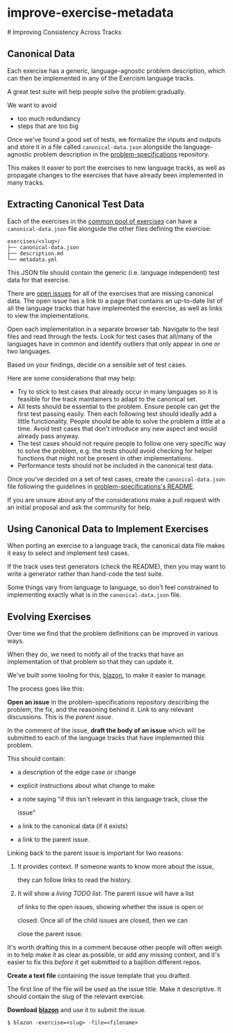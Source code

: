# improve-exercise-metadata

\# Improving Consistency Across Tracks

## Canonical Data

Each exercise has a generic, language-agnostic problem description, which can then be implemented in any of the Exercism language tracks.

A great test suite will help people solve the problem gradually.

We want to avoid

* too much redundancy
* steps that are too big

Once we've found a good set of tests, we formalize the inputs and outputs and store it in a file called `canonical-data.json` alongside the language-agnostic problem description in the [problem-specifications](https://github.com/exercism/problem-specifications/tree/master/exercises) repository.

This makes it easier to port the exercises to new language tracks, as well as propagate changes to the exercises that have already been implemented in many tracks.

## Extracting Canonical Test Data

Each of the exercises in the [common pool of exercises](https://github.com/exercism/problem-specifications/tree/master/exercises) can have a `canonical-data.json` file alongside the other files defining the exercise:

```text
exercises/<slug>/
├── canonical-data.json
├── description.md
└── metadata.yml
```

This JSON file should contain the generic \(i.e. language independent\) test data for that exercise.

There are [open issues](https://github.com/exercism/problem-specifications/issues?utf8=%E2%9C%93&q=is%3Aissue%20is%3Aopen%20label%3A%22cross-track%20consistency%22%20canonical-data.json) for all of the exercises that are missing canonical data. The open issue has a link to a page that contains an up-to-date list of all the language tracks that have implemented the exercise, as well as links to view the implementations.

Open each implementation in a separate browser tab. Navigate to the test files and read through the tests. Look for test cases that all/many of the languages have in common and identify outliers that only appear in one or two languages.

Based on your findings, decide on a sensible set of test cases.

Here are some considerations that may help:

* Try to stick to test cases that already occur in many languages so it is feasible for the track maintainers to adapt to the canonical set.
* All tests should be essential to the problem. Ensure people can get the first test passing easily. Then each following test should ideally add a little functionality. People should be able to solve the problem a little at a time. Avoid test cases that don't introduce any new aspect and would already pass anyway.
* The test cases should not require people to follow one very specific way to solve the problem, e.g. the tests should avoid checking for helper functions that might not be present in other implementations.
* Performance tests should not be included in the canonical test data.

Once you've decided on a set of test cases, create the `canonical-data.json` file following the guidelines in [problem-specifications's README](https://github.com/exercism/problem-specifications#test-data-format-canonical-datajson).

If you are unsure about any of the considerations make a pull request with an initial proposal and ask the community for help.

## Using Canonical Data to Implement Exercises

When porting an exercise to a language track, the canonical data file makes it easy to select and implement test cases.

If the track uses test generators \(check the README\), then you may want to write a generator rather than hand-code the test suite.

Some things vary from language to language, so don't feel constrained to implementing exactly what is in the `canonical-data.json` file.

## Evolving Exercises

Over time we find that the problem definitions can be improved in various ways.

When they do, we need to notify all of the tracks that have an implementation of that problem so that they can update it.

We've built some tooling for this, [blazon](https://github.com/exercism/blazon), to make it easier to manage.

The process goes like this:

**Open an issue** in the problem-specifications repository describing the problem, the fix, and the reasoning behind it. Link to any relevant discussions. This is the _parent issue_.

In the comment of the issue, **draft the body of an issue** which will be submitted to each of the language tracks that have implemented this problem.

This should contain:

* a description of the edge case or change
* explicit instructions about what change to make
* a note saying "if this isn't relevant in this language track, close the

  issue"

* a link to the canonical data \(if it exists\)
* a link to the parent issue.

Linking back to the parent issue is important for two reasons:

1. It provides context. If someone wants to know more about the issue,

   they can follow links to read the history.

2. It will show a _living TODO list_. The parent issue will have a list

   of links to the open issues, showing whether the issue is open or

   closed. Once all of the child issues are closed, then we can

   close the parent issue.

It's worth drafting this in a comment because other people will often weigh in to help make it as clear as possible, or add any missing context, and it's easier to fix this _before_ it get submitted to a bajillion different repos.

**Create a text file** containing the issue template that you drafted.

The first line of the file will be used as the issue title. Make it descriptive. It should contain the slug of the relevant exercise.

**Download** [**blazon**](https://github.com/exercism/blazon) and use it to submit the issue.

```text
$ blazon -exercise=<slug> -file=<filename>
```

